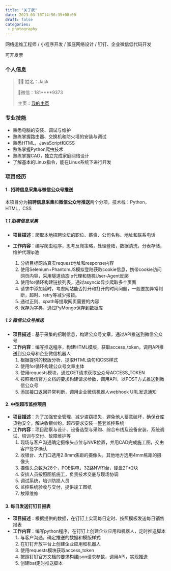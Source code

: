 ```yaml
---
title: "关于我"
date: 2023-03-16T14:56:35+08:00
draft: false
categories:
 - photography
---
```



网络运维工程师 / 小程序开发 / 家庭网络设计 / 钉钉、企业微信低代码开发

可开发票

### 个人信息

> 👨‍💼 姓名：Jack
>
> 💬微信：181\*\*\*\*9373
>
> 主页：[我的主页](https://mp.weixin.qq.com/s?__biz=MzU4ODIxMzA3MQ==&mid=2247483990&idx=1&sn=0ddb87d6c2643b7fbd88b11ec5baa319)

### 专业技能

- 熟悉电脑的安装、调试与维护
- 熟练掌握路由器、交换机和防火墙的安装与调试
- 熟悉HTML，JavaScript和CSS
- 熟练掌握Python爬虫技术
- 熟练掌握CAD，独立完成家庭网络设计
- 了解基本的Linux指令，能在Linux系统下进行开发

### 项目经历

#### 1 . 招聘信息采集与微信公众号推送

本项目分为**招聘信息采集**和**微信公众号推送**两个分项，技术栈：Python，HTML，CSS

##### 	1.1 招聘信息采集

- **项目描述**：爬取本地招聘论坛的职位、薪资、公司名称、地址和联系电话

- **工作内容**：编写爬虫程序，思考反爬策略，处理登陆，数据清洗，分表存储，维护代理ip池
  1. 分析目标网站真实request地址和response内容
  2. 使用Selenium+PhantomJS模拟登陆获取cookie信息，携带cookie访问网页内容，采用隧道动态ip代理和随机User-Agent反爬
  3. 使用for循环构建链接列表，通过asyncio异步爬取多个页面
  4. 请求中添加延时，考虑网站能否打开和打开的时间问题，一般要加异常判断，超时、retry等减少报错。
  5. 通过正则、xpath等提取网页需要的内容
  6. 保存为字典，通过PyMongo保存到数据库

##### 	1.2 **微信公众号推送**

- **项目描述**：基于采集的招聘信息，构建公众号文章，通过API推送到微信公众号
- **工作内容**：编写推送程序，构建HTML模版，获取access_token，调用API推送到公众号和企业微信机器人
  1. 根据提供的模版分析、提取HTML语句和CSS样式
  2. 使用for循环构建公众号文章主体
  3. 使用requests模块，通过GET请求获取公众号ACCESS_TOKEN
  4. 按照微信官方文档的要求构建请求参数，调用API，以POST方式推送到微信公众号
  5. 添加接口返回异常判断，调用企业微信机器人webhook URL发送通知

#### 2. 中型超市监控项目

- **项目描述**：为了加强安全管理，减少盗窃损失，避免他人蓄意破坏，确保仓库货物安全，解决收银纠纷，超市要求安装一整套监控系统
- **工作内容**：项目勘察与设计、设备选型与采购、综合布线及设备安装、系统调试、培训与交付、故障维护等
  1. 现场与客户沟通确定摄像头点位与NVR位置，并用CAD完成施工图，交由客户签字确认
  2. 收银台、大门口选用2.8mm焦距的摄像头，其他地方选用4mm焦距的摄像头
  3. 摄像头总数为28个，POE供电，32路NVR1台，硬盘2T*2块
  4. 安排人员按照图纸施工，负责技术交底与现场协调
  5. 调试系统，培训防损人员
  6. 监控系统验收与交付，提供竣工图纸
  7. 故障维修

#### 3. 每日发送钉钉日报表

- **项目描述**：根据提供的数据，在钉钉上实现每日定时、按照模板发送每日销售报表
- **工作内容**：编写python程序，在钉钉上创建企业应用和机器人，定时推送脚本
  1. 与客户沟通，确定推送的数据和模版样式
  2. 在钉钉开放平台上创建企业应用和机器人
  3. 使用requests模块获取access_token
  4. 按照钉钉官方文档的要求构建json请求参数，调用API，实现推送
  5. 创建bat定时推送脚本
